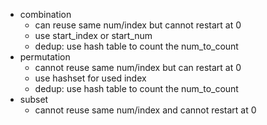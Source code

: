 * combination
  * can reuse same num/index but cannot restart at 0
  * use start_index or start_num
  * dedup: use hash table to count the num_to_count
* permutation
  * cannot reuse same num/index but can restart at 0
  * use hashset for used index
  * dedup: use hash table to count the num_to_count
* subset
  * cannot reuse same num/index and cannot restart at 0
